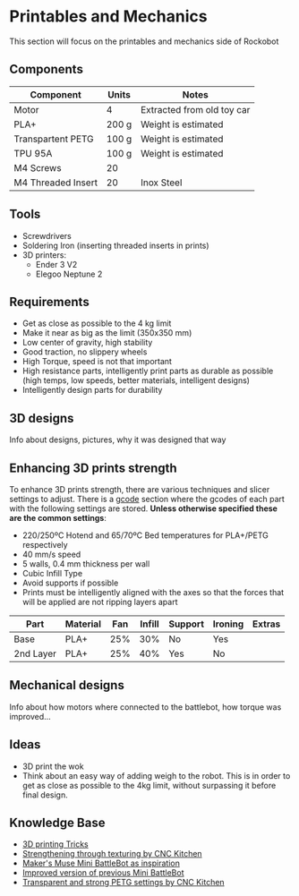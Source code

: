 # Printables and Mechanics
This section will focus on the printables and mechanics side of Rockobot

## Components

| Component             | Units | Notes                         |
| --------------------- | ----- | ----------------------------- |
| Motor                 | 4     | Extracted from old toy car    |
| PLA+                  | 200 g | Weight is estimated           |
| Transpartent PETG     | 100 g | Weight is estimated           |
| TPU 95A               | 100 g | Weight is estimated           |
| M4 Screws             | 20    |                               |
| M4 Threaded Insert    | 20    | Inox Steel                    |

## Tools
- Screwdrivers
- Soldering Iron (inserting threaded inserts in prints)
- 3D printers:
    - Ender 3 V2
    - Elegoo Neptune 2

## Requirements
- Get as close as possible to the 4 kg limit
- Make it near as big as the limit (350x350 mm)
- Low center of gravity, high stability
- Good traction, no slippery wheels
- High Torque, speed is not that important
- High resistance parts, intelligently print parts as durable as possible (high temps, low speeds, better materials, intelligent designs)
- Intelligently design parts for durability

## 3D designs
Info about designs, pictures, why it was designed that way

## Enhancing 3D prints strength
To enhance 3D prints strength, there are various techniques and slicer settings to adjust. There is a [gcode](https://github.com/Pelochus/rockobot/tree/main/printables/gcodes) section where the gcodes of each part with the following settings are stored. **Unless otherwise specified these are the common settings**:
- 220/250ºC Hotend and 65/70ºC Bed temperatures for PLA+/PETG respectively
- 40 mm/s speed
- 5 walls, 0.4 mm thickness per wall
- Cubic Infill Type
- Avoid supports if possible
- Prints must be intelligently aligned with the axes so that the forces that will be applied are not ripping layers apart

| Part              | Material   | Fan  | Infill | Support | Ironing | Extras       |
| ----------------- | ---------- | ---- | ------ | ------- | ------- | ------------ |
| Base              | PLA+       | 25%  | 30%    | No      | Yes     |              |
| 2nd Layer         | PLA+       | 25%  | 40%    | Yes     | No      |              |

## Mechanical designs
Info about how motors where connected to the battlebot, how torque was improved...

## Ideas
- 3D print the wok
- Think about an easy way of adding weigh to the robot. This is in order to get as close as possible to the 4kg limit, without surpassing it before final design.

## Knowledge Base
- [3D printing Tricks](https://youtu.be/krrqydtneO0)
- [Strengthening through texturing by CNC Kitchen](https://youtu.be/3-ygdNQThAs)
- [Maker's Muse Mini BattleBot as inspiration](https://www.youtube.com/watch?v=BvNRtRuOALw)
- [Improved version of previous Mini BattleBot](https://www.youtube.com/watch?v=YWOqAwXmvJU)
- [Transparent and strong PETG settings by CNC Kitchen](https://www.youtube.com/watch?v=9qb25Gi4Jv0)
